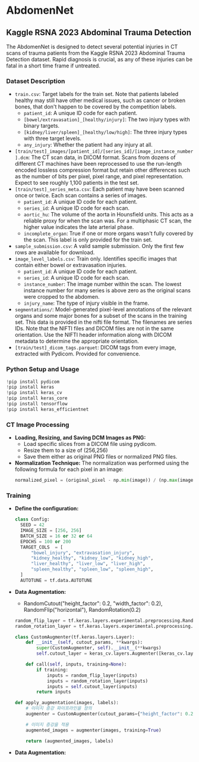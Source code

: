 # AbdomenNet
## Kaggle RSNA 2023 Abdominal Trauma Detection

The AbdomenNet is designed to detect several potential injuries in CT scans of trauma patients from the Kaggle RSNA 2023 Abdominal Trauma Detection dataset. Rapid diagnosis is crucial, as any of these injuries can be fatal in a short time frame if untreated.


### Dataset Description

- `train.csv`: Target labels for the train set. Note that patients labeled healthy may still have other medical issues, such as cancer or broken bones, that don't happen to be covered by the competition labels.
  - `patient_id`: A unique ID code for each patient.
  - `[bowel/extravasation]_[healthy/injury]`: The two injury types with binary targets.
  - `[kidney/liver/spleen]_[healthy/low/high]`: The three injury types with three target levels.
  - `any_injury`: Whether the patient had any injury at all.
- `[train/test]_images/[patient_id]/[series_id]/[image_instance_number].dcm`: The CT scan data, in DICOM format. Scans from dozens of different CT machines have been reprocessed to use the run-length encoded lossless compression format but retain other differences such as the number of bits per pixel, pixel range, and pixel representation. Expect to see roughly 1,100 patients in the test set.
- `[train/test]_series_meta.csv`: Each patient may have been scanned once or twice. Each scan contains a series of images.
  - `patient_id`: A unique ID code for each patient.
  - `series_id`: A unique ID code for each scan.
  - `aortic_hu`: The volume of the aorta in Hounsfield units. This acts as a reliable proxy for when the scan was. For a multiphasic CT scan, the higher value indicates the late arterial phase.
  - `incomplete_organ`: True if one or more organs wasn't fully covered by the scan. This label is only provided for the train set.
- `sample_submission.csv`: A valid sample submission. Only the first few rows are available for download.
- `image_level_labels.csv`: Train only. Identifies specific images that contain either bowel or extravasation injuries.
  - `patient_id`: A unique ID code for each patient.
  - `series_id`: A unique ID code for each scan.
  - `instance_number`: The image number within the scan. The lowest instance number for many series is above zero as the original scans were cropped to the abdomen.
  - `injury_name`: The type of injury visible in the frame.
- `segmentations/`: Model-generated pixel-level annotations of the relevant organs and some major bones for a subset of the scans in the training set. This data is provided in the nifti file format. The filenames are series IDs. Note that the NIFTI files and DICOM files are not in the same orientation. Use the NIFTI header information along with DICOM metadata to determine the appropriate orientation.
- `[train/test]_dicom_tags.parquet`: DICOM tags from every image, extracted with Pydicom. Provided for convenience.


### Python Setup and Usage

```python
!pip install pydicom
!pip install keras
!pip install keras_cv
!pip install keras_core
!pip install tensorflow
!pip install keras_efficientnet

```


### CT Image Processing

- **Loading, Resizing, and Saving DCM Images as PNG:**
  - Load specific slices from a DICOM file using pydicom.
  - Resize them to a size of (256,256)
  - Save them either as original PNG files or normalized PNG files.
- **Normalization Technique:** The normalization was performed using the following formula for each pixel in an image:
  ```python
  normalized_pixel = (original_pixel - np.min(image)) / (np.max(image) - np.min(image))
  ```


### Training

- **Define the configuration:**
  ```python
  class Config:
    SEED = 42
    IMAGE_SIZE = [256, 256]
    BATCH_SIZE = 16 or 32 or 64
    EPOCHS = 100 or 200
    TARGET_COLS  = [
        "bowel_injury", "extravasation_injury",
        "kidney_healthy", "kidney_low", "kidney_high",
        "liver_healthy", "liver_low", "liver_high",
        "spleen_healthy", "spleen_low", "spleen_high",
    ]
    AUTOTUNE = tf.data.AUTOTUNE
  ```
  
- **Data Augmentation:**
  - RandomCutout("height_factor": 0.2, "width_factor": 0.2), RandomFlip("horizontal"), RandomRotation(0.2)
  ```python
  random_flip_layer = tf.keras.layers.experimental.preprocessing.RandomFlip("horizontal")
  random_rotation_layer = tf.keras.layers.experimental.preprocessing.RandomRotation(0.2)

  class CustomAugmenter(tf.keras.layers.Layer):
      def __init__(self, cutout_params, **kwargs):
          super(CustomAugmenter, self).__init__(**kwargs)
          self.cutout_layer = keras_cv.layers.Augmenter([keras_cv.layers.RandomCutout(**cutout_params)])
  
      def call(self, inputs, training=None):
          if training:
              inputs = random_flip_layer(inputs)
              inputs = random_rotation_layer(inputs)
              inputs = self.cutout_layer(inputs)
          return inputs
  
  def apply_augmentation(images, labels):
      # 이미지 증강 파이프라인을 정의
      augmenter = CustomAugmenter(cutout_params={"height_factor": 0.2, "width_factor": 0.2})
  
      # 이미지 증강을 적용
      augmented_images = augmenter(images, training=True)
  
      return (augmented_images, labels)
    ```
  
- **Data Augmentation:**
